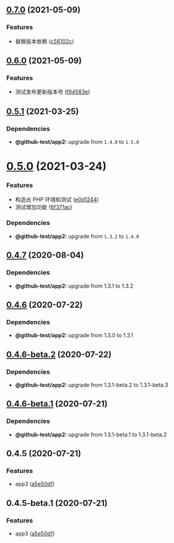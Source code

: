 ## [0.7.0](https://github.com/twinh/github-actions-test/compare/@github-test/app3@0.6.0...@github-test/app3@0.7.0) (2021-05-09)


### Features

* 替换版本依赖 ([c56102c](https://github.com/twinh/github-actions-test/commit/c56102cdca5af0e139cf1d59cdd01a49fd32e987))

## [0.6.0](https://github.com/twinh/github-actions-test/compare/@github-test/app3@0.5.1...@github-test/app3@0.6.0) (2021-05-09)


### Features

* 测试发布更新版本号 ([f94583e](https://github.com/twinh/github-actions-test/commit/f94583e9ef2418172341e0d62288362323ad2f8d))

## [0.5.1](https://github.com/twinh/github-actions-test/compare/@github-test/app3@0.5.0...@github-test/app3@0.5.1) (2021-03-25)





### Dependencies

* **@github-test/app2:** upgrade from `1.4.0` to `1.5.0`

# [0.5.0](https://github.com/twinh/github-actions-test/compare/@github-test/app3@0.4.7...@github-test/app3@0.5.0) (2021-03-24)


### Features

* 构造出 PHP 环境和测试 ([e0d1244](https://github.com/twinh/github-actions-test/commit/e0d124415b85a6b94d271b19d5b2d0c71a561acd))
* 测试增加功能 ([6f371ac](https://github.com/twinh/github-actions-test/commit/6f371acbed9d7f2b8f4ecb6b34dac6a7bed75a54))





### Dependencies

* **@github-test/app2:** upgrade from `1.3.2` to `1.4.0`

## [0.4.7](https://github.com/twinh/github-actions-test/compare/@github-test/app3@0.4.6...@github-test/app3@0.4.7) (2020-08-04)





### Dependencies

* **@github-test/app2:** upgrade from 1.3.1 to 1.3.2

## [0.4.6](https://github.com/twinh/github-actions-test/compare/@github-test/app3@0.4.5...@github-test/app3@0.4.6) (2020-07-22)





### Dependencies

* **@github-test/app2:** upgrade from 1.3.0 to 1.3.1

## [0.4.6-beta.2](https://github.com/twinh/github-actions-test/compare/@github-test/app3@0.4.6-beta.1...@github-test/app3@0.4.6-beta.2) (2020-07-22)





### Dependencies

* **@github-test/app2:** upgrade from 1.3.1-beta.2 to 1.3.1-beta.3

## [0.4.6-beta.1](https://github.com/twinh/github-actions-test/compare/@github-test/app3@0.4.5...@github-test/app3@0.4.6-beta.1) (2020-07-21)





### Dependencies

* **@github-test/app2:** upgrade from 1.3.1-beta.1 to 1.3.1-beta.2

## 0.4.5 (2020-07-21)


### Features

* app3 ([a5e50d1](https://github.com/twinh/github-actions-test/commit/a5e50d19abd8ebd71c81e37a41f391025be5a3e8))

## 0.4.5-beta.1 (2020-07-21)


### Features

* app3 ([a5e50d1](https://github.com/twinh/github-actions-test/commit/a5e50d19abd8ebd71c81e37a41f391025be5a3e8))
